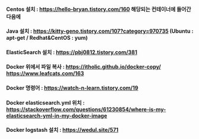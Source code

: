 #### Centos 설치 : https://hello-bryan.tistory.com/160 해당되는 컨테이너에 들어간 다음에 
#### Java 설치 : https://kitty-geno.tistory.com/107?category=970735 (Ubuntu : apt-get / Redhat&CentOS : yum)
#### ElasticSearch 설치 : https://pbj0812.tistory.com/381
#### Docker 위에서 파일 복사 : https://itholic.github.io/docker-copy/  https://www.leafcats.com/163
#### Docker 명령어 : https://watch-n-learn.tistory.com/19
#### Docker elasticsearch.yml 위치 : https://stackoverflow.com/questions/61230854/where-is-my-elasticsearch-yml-in-my-docker-image
#### Docker logstash 설치 : https://wedul.site/571
